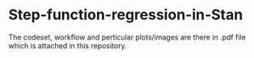 # Step-function-regression-in-Stan

The codeset, workflow and perticular plots/images are there in .pdf file which is attached in this repository.
